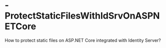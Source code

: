 # -ProtectStaticFilesWithIdSrvOnASPNETCore
How to protect static files on ASP.NET Core integrated with Identity Server?
